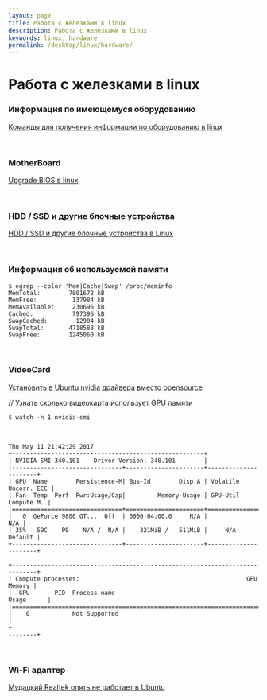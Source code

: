 ```yaml
---
layout: page
title: Работа с железками в linux
description: Работа с железками в linux
keywords: linux, hardware
permalink: /desktop/linux/hardware/
---
```


# Работа с железками в linux

### Информация по имеющемуся оборудованию

[Команды для получения информации по оборудованию в linux](/desktop/linux/hardware/info/)

<br/>

### MotherBoard

[Upgrade BIOS в linux](/desktop/linux/hardware/motherboard/bios-upgrade/)

<br/>

### HDD / SSD и другие блочные устройства

[HDD / SSD и другие блочные устройства в Linux](/desktop/linux/hardware/hdd/)

<br/>

### Информация об используемой памяти

    $ egrep --color 'Mem|Cache|Swap' /proc/meminfo
    MemTotal:        7801672 kB
    MemFree:          137984 kB
    MemAvailable:     230696 kB
    Cached:           797396 kB
    SwapCached:        12904 kB
    SwapTotal:       4718588 kB
    SwapFree:        1245060 kB

<br/>

### VideoCard

[Установить в Ubuntu nvidia драйвера вместо opensource](/desktop/linux/hardware/videocards/nvidia/ubuntu/drivers/)

// Узнать сколько видеокарта использует GPU памяти

    $ watch -n 1 nvidia-smi

<br/>

```
Thu May 11 21:42:29 2017
+------------------------------------------------------+
| NVIDIA-SMI 340.101    Driver Version: 340.101        |
|-------------------------------+----------------------+----------------------+
| GPU  Name        Persistence-M| Bus-Id        Disp.A | Volatile Uncorr. ECC |
| Fan  Temp  Perf  Pwr:Usage/Cap|         Memory-Usage | GPU-Util  Compute M. |
|===============================+======================+======================|
|   0  GeForce 9800 GT...  Off  | 0000:04:00.0     N/A |                  N/A |
| 35%   59C    P0    N/A /  N/A |    321MiB /   511MiB |     N/A      Default |
+-------------------------------+----------------------+----------------------+

+-----------------------------------------------------------------------------+
| Compute processes:                                               GPU Memory |
|  GPU       PID  Process name                                     Usage      |
|=============================================================================|
|    0            Not Supported                                               |
+-----------------------------------------------------------------------------+
```

<br/>

### Wi-Fi адаптер

[Мудацкий Realtek опять не работает в Ubuntu](/desktop/linux/hardware/wi-fi/ubuntu/realtek/)
